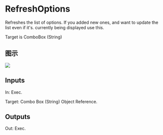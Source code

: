 # RefreshOptions

Refreshes the list of options. If you added new ones, and want to update the list even if it's. currently being displayed use this.

Target is ComboBox (String)

## 图示

![]($-20221218-18200900.png)

## Inputs

In: Exec.

Target: Combo Box (String) Object Reference.  

## Outputs

Out: Exec.

